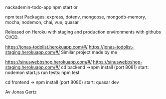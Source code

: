 nackademin-todo-app
npm start
or

npm test
Packages: express, dotenv, mongoose, mongodb-memory, mocha, nodemon, chai, vue, quasar

Released on Heroku with staging and production environments with githubs CI/CD.

https://jonas-todolist.herokuapp.com/#/
https://jonas-todolist-staging.herokuapp.com/#/
Similar project made by me

https://sinuswebbshop.herokuapp.com/#/
https://sinuswebbshop-staging.herokuapp.com/#/
cd backend ->npm install (port 8081) start: nodemon start.js run tests: npm test

cd frontend -> npm install (port 8080) start: quasar dev

Av Jonas Gertz
